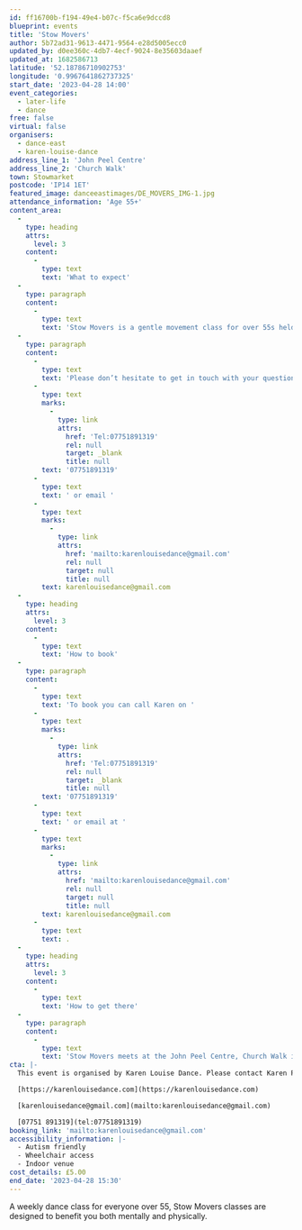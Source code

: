 ```yaml
---
id: ff16700b-f194-49e4-b07c-f5ca6e9dccd8
blueprint: events
title: 'Stow Movers'
author: 5b72ad31-9613-4471-9564-e28d5005ecc0
updated_by: d0ee360c-4db7-4ecf-9024-8e35603daaef
updated_at: 1682586713
latitude: '52.18786710902753'
longitude: '0.9967641862737325'
start_date: '2023-04-28 14:00'
event_categories:
  - later-life
  - dance
free: false
virtual: false
organisers:
  - dance-east
  - karen-louise-dance
address_line_1: 'John Peel Centre'
address_line_2: 'Church Walk'
town: Stowmarket
postcode: 'IP14 1ET'
featured_image: danceeastimages/DE_MOVERS_IMG-1.jpg
attendance_information: 'Age 55+'
content_area:
  -
    type: heading
    attrs:
      level: 3
    content:
      -
        type: text
        text: 'What to expect'
  -
    type: paragraph
    content:
      -
        type: text
        text: 'Stow Movers is a gentle movement class for over 55s held every Friday, 2-3.30pm at the John Peel Centre, Stowmarket. The session is led by an experienced dance artist, where you will explore a range of taught and improvisational exercises to get your body moving, have a chance to socialise, and – most importantly – have fun! Tea and biscuits are also included! '
  -
    type: paragraph
    content:
      -
        type: text
        text: 'Please don’t hesitate to get in touch with your questions or concerns. You can call our organiser Karen Pratt on '
      -
        type: text
        marks:
          -
            type: link
            attrs:
              href: 'Tel:07751891319'
              rel: null
              target: _blank
              title: null
        text: '07751891319'
      -
        type: text
        text: ' or email '
      -
        type: text
        marks:
          -
            type: link
            attrs:
              href: 'mailto:karenlouisedance@gmail.com'
              rel: null
              target: null
              title: null
        text: karenlouisedance@gmail.com
  -
    type: heading
    attrs:
      level: 3
    content:
      -
        type: text
        text: 'How to book'
  -
    type: paragraph
    content:
      -
        type: text
        text: 'To book you can call Karen on '
      -
        type: text
        marks:
          -
            type: link
            attrs:
              href: 'Tel:07751891319'
              rel: null
              target: _blank
              title: null
        text: '07751891319'
      -
        type: text
        text: ' or email at '
      -
        type: text
        marks:
          -
            type: link
            attrs:
              href: 'mailto:karenlouisedance@gmail.com'
              rel: null
              target: null
              title: null
        text: karenlouisedance@gmail.com
      -
        type: text
        text: .
  -
    type: heading
    attrs:
      level: 3
    content:
      -
        type: text
        text: 'How to get there'
  -
    type: paragraph
    content:
      -
        type: text
        text: 'Stow Movers meets at the John Peel Centre, Church Walk in Stowmarket, IP14 1ET. '
cta: |-
  This event is organised by Karen Louise Dance. Please contact Karen Pratt:

  [https://karenlouisedance.com](https://karenlouisedance.com)

  [karenlouisedance@gmail.com](mailto:karenlouisedance@gmail.com)

  [07751 891319](tel:07751891319)
booking_link: 'mailto:karenlouisedance@gmail.com'
accessibility_information: |-
  - Autism friendly
  - Wheelchair access
  - Indoor venue
cost_details: £5.00
end_date: '2023-04-28 15:30'
---
```

A weekly dance class for everyone over 55, Stow Movers classes are designed to benefit you both mentally and physically.